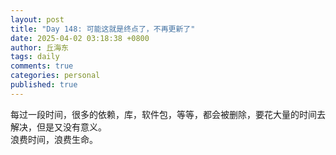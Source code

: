 ```yaml
---
layout: post
title: "Day 148: 可能这就是终点了，不再更新了"
date: 2025-04-02 03:18:38 +0800
author: 丘海东 
tags: daily
comments: true
categories: personal
published: true
---
```

每过一段时间，很多的依赖，库，软件包，等等，都会被删除，要花大量的时间去解决，但是又没有意义。  
浪费时间，浪费生命。
